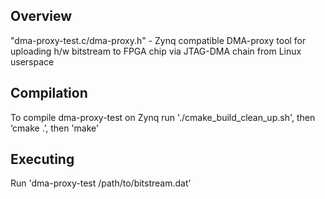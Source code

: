 ## Overview
"dma-proxy-test.c/dma-proxy.h" - Zynq compatible DMA-proxy tool for uploading h/w bitstream to FPGA chip via JTAG-DMA chain from Linux userspace

## Compilation
To compile dma-proxy-test on Zynq run './cmake_build_clean_up.sh', then ‘cmake .’, then 'make'

## Executing
Run 'dma-proxy-test /path/to/bitstream.dat’
